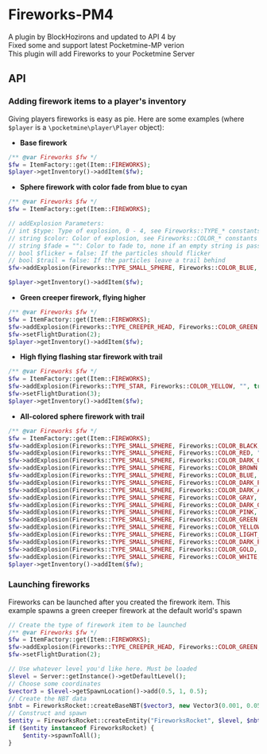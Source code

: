 # Fireworks-PM4
A plugin by BlockHozirons and updated to API 4 by<br>
Fixed some and support latest Pocketmine-MP verion<br>
This plugin will add Fireworks to your Pocketmine Server
## API
### Adding firework items to a player's inventory
Giving players fireworks is easy as pie. Here are some examples (where `$player` is a `\pocketmine\player\Player`
object):
- **Base firework**
```php
/** @var Fireworks $fw */
$fw = ItemFactory::get(Item::FIREWORKS);
$player->getInventory()->addItem($fw);
```
- **Sphere firework with color fade from blue to cyan**
```php
/** @var Fireworks $fw */
$fw = ItemFactory::get(Item::FIREWORKS);

// addExplosion Parameters:
// int $type: Type of explosion, 0 - 4, see Fireworks::TYPE_* constants
// string $color: Color of explosion, see Fireworks::COLOR_* constants
// string $fade = "": Color to fade to, none if an empty string is passed
// bool $flicker = false: If the particles should flicker
// bool $trail = false: If the particles leave a trail behind
$fw->addExplosion(Fireworks::TYPE_SMALL_SPHERE, Fireworks::COLOR_BLUE, Fireworks::COLOR_DARK_AQUA, false, false);

$player->getInventory()->addItem($fw);
```
- **Green creeper firework, flying higher**
```php
/** @var Fireworks $fw */
$fw = ItemFactory::get(Item::FIREWORKS);
$fw->addExplosion(Fireworks::TYPE_CREEPER_HEAD, Fireworks::COLOR_GREEN, "", false, false);
$fw->setFlightDuration(2);
$player->getInventory()->addItem($fw);
```
- **High flying flashing star firework with trail**
```php
/** @var Fireworks $fw */
$fw = ItemFactory::get(Item::FIREWORKS);
$fw->addExplosion(Fireworks::TYPE_STAR, Fireworks::COLOR_YELLOW, "", true, true);
$fw->setFlightDuration(3);
$player->getInventory()->addItem($fw);
```
- **All-colored sphere firework with trail**
```php
/** @var Fireworks $fw */
$fw = ItemFactory::get(Item::FIREWORKS);
$fw->addExplosion(Fireworks::TYPE_SMALL_SPHERE, Fireworks::COLOR_BLACK, "", false, true);
$fw->addExplosion(Fireworks::TYPE_SMALL_SPHERE, Fireworks::COLOR_RED, "", false, true);
$fw->addExplosion(Fireworks::TYPE_SMALL_SPHERE, Fireworks::COLOR_DARK_GREEN, "", false, true);
$fw->addExplosion(Fireworks::TYPE_SMALL_SPHERE, Fireworks::COLOR_BROWN, "", false, true);
$fw->addExplosion(Fireworks::TYPE_SMALL_SPHERE, Fireworks::COLOR_BLUE, "", false, true);
$fw->addExplosion(Fireworks::TYPE_SMALL_SPHERE, Fireworks::COLOR_DARK_PURPLE, "", false, true);
$fw->addExplosion(Fireworks::TYPE_SMALL_SPHERE, Fireworks::COLOR_DARK_AQUA, "", false, true);
$fw->addExplosion(Fireworks::TYPE_SMALL_SPHERE, Fireworks::COLOR_GRAY, "", false, true);
$fw->addExplosion(Fireworks::TYPE_SMALL_SPHERE, Fireworks::COLOR_DARK_GRAY, "", false, true);
$fw->addExplosion(Fireworks::TYPE_SMALL_SPHERE, Fireworks::COLOR_PINK, "", false, true);
$fw->addExplosion(Fireworks::TYPE_SMALL_SPHERE, Fireworks::COLOR_GREEN, "", false, true);
$fw->addExplosion(Fireworks::TYPE_SMALL_SPHERE, Fireworks::COLOR_YELLOW, "", false, true);
$fw->addExplosion(Fireworks::TYPE_SMALL_SPHERE, Fireworks::COLOR_LIGHT_AQUA, "", false, true);
$fw->addExplosion(Fireworks::TYPE_SMALL_SPHERE, Fireworks::COLOR_DARK_PINK, "", false, true);
$fw->addExplosion(Fireworks::TYPE_SMALL_SPHERE, Fireworks::COLOR_GOLD, "", false, true);
$fw->addExplosion(Fireworks::TYPE_SMALL_SPHERE, Fireworks::COLOR_WHITE, "", false, true);
$player->getInventory()->addItem($fw);
```
### Launching fireworks
Fireworks can be launched after you created the firework item.
This example spawns a green creeper firework at the default world's spawn
```php
// Create the type of firework item to be launched
/** @var Fireworks $fw */
$fw = ItemFactory::get(Item::FIREWORKS);
$fw->addExplosion(Fireworks::TYPE_CREEPER_HEAD, Fireworks::COLOR_GREEN, "", false, false);
$fw->setFlightDuration(2);

// Use whatever level you'd like here. Must be loaded
$level = Server::getInstance()->getDefaultLevel();
// Choose some coordinates
$vector3 = $level->getSpawnLocation()->add(0.5, 1, 0.5);
// Create the NBT data
$nbt = FireworksRocket::createBaseNBT($vector3, new Vector3(0.001, 0.05, 0.001), lcg_value() * 360, 90);
// Construct and spawn
$entity = FireworksRocket::createEntity("FireworksRocket", $level, $nbt, $fw);
if ($entity instanceof FireworksRocket) {
    $entity->spawnToAll();
}
```
